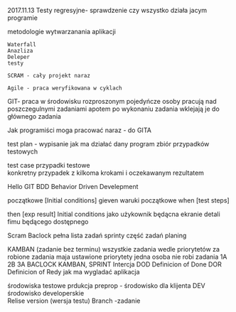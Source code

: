 2017.11.13
Testy regresyjne- sprawdzenie czy wszystko działa jacym programie 

metodologie wytwarzanania aplikacji 

	Waterfall
	Anazliza 
	Deleper
	testy
		
	SCRAM - cały projekt naraz 

	Agile - praca weryfikowana w cyklach

GIT- praca w środowisku rozproszonym 
pojedyńcze osoby pracują nad poszczegulnymi zadaniami  apotem po wykonaniu zadania wklejają je do głównego zadania 

Jak programiści moga pracować naraz - do GITA   

test plan - 
wypisanie jak ma działać dany program
zbiór przypadków testowych  


test case  przypadki testowe   
konkretny przypadek z kilkoma krokami i oczekawanym rezultatem 
                                           
Hello GIT
BDD
Behavior Driven Develepment

początkowe [Initial conditions]
gieven waruki początkowe
when [test steps]

then [exp result]
Initial
conditions
jako użykownik będącna ekranie detali fimu będącego dostępnego

Scram
Baclock pełna lista zadań
sprinty część zadań
planing 

KAMBAN
(zadanie bez terminu)
wszystkie zadania wedle priorytetów za robione
zadania maja ustawione priorytety
jedna osoba nie robi zadania
1A 
2B
3A
BACLOCK 
KAMBAN, SPRINT
Intercja 
DOD Definicion of Done 
DOR Definicion of Redy jak ma wygladać aplikacja 

środowiska 
testowe
prdukcja 
preprop - środowisko dla klijenta 
DEV środowisko developerskie  
Relise version (wersja testu)
Branch -zadanie



